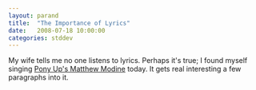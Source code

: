 ```yaml
---
layout: parand
title:  "The Importance of Lyrics"
date:   2008-07-18 10:00:00
categories: stddev
---
```

My wife tells me no one listens to lyrics. Perhaps it's true; I found myself singing [Pony Up's Matthew Modine](/web/20101222050023/http://www.lyricsmania.com/lyrics/pony_up_lyrics_10880/pony_up_ep_lyrics_34452/matthew_modine_lyrics_373740.html) today. It gets real interesting a few paragraphs into it.
